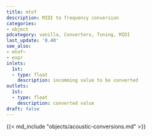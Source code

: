 ```yaml
---
title: mtof
description: MIDI to frequency conversion
categories:
- object
pdcategory: vanilla, Converters, Tuning, MIDI
last_update: '0.40'
see_also:
- mtof~
- expr
inlets:
  1st:
  - type: float
    description: incomming value to be converted
outlets:
  1st:
  - type: float
    description: converted value
draft: false
---
```

{{< md_include "objects/acoustic-conversions.md" >}}
